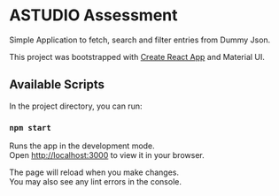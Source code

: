 # ASTUDIO Assessment

Simple Application to fetch, search and filter entries from Dummy Json.

This project was bootstrapped with [Create React App](https://github.com/facebook/create-react-app) and Material UI.

## Available Scripts

In the project directory, you can run:

### `npm start`

Runs the app in the development mode.\
Open [http://localhost:3000](http://localhost:3000) to view it in your browser.

The page will reload when you make changes.\
You may also see any lint errors in the console.